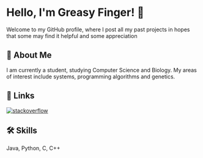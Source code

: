 
# Hello, I'm Greasy Finger! 👋

Welcome to my GitHub profile, where I post all my past projects in hopes that some may find it helpful and some appreciation

## 🚀 About Me
I am currently a student, studying Computer Science and Biology. My areas of interest include systems, programming algorithms and genetics.


## 🔗 Links
[![stackoverflow](https://img.shields.io/badge/stackoverflow-F58025?style=for-the-badge&logo=stackoverflow&logoColor=white)](https://stackoverflow.com/users/20863796/greasy-finger)
## 🛠 Skills
Java, Python, C, C++

